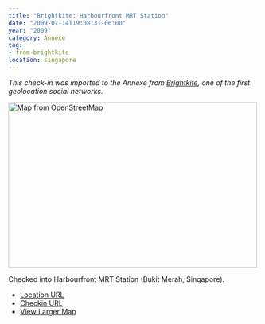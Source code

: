 ```yaml
---
title: "Brightkite: Harbourfront MRT Station"
date: "2009-07-14T19:08:31-06:00"
year: "2009"
category: Annexe
tag:
- from-brightkite
location: singapore
---
```

<p style="font-style:italic">This check-in was imported to the Annexe from <a href="https://rubenerd.com/tag/from-brightkite/" title="View all posts imported from Brightkite">Brightkite</a>, one of the first geolocation social networks.</p> 

<p><img src="https://rubenerd.com/files/museum/openstreetmap-harbourfrontmrt@2x.png" style="width:500px; height:333px;" alt="Map from OpenStreetMap" /></p>

Checked into Harbourfront MRT Station (Bukit Merah, Singapore).

* [Location URL](http://brightkite.com/places/733fc954d88b11dd9b2e003048c10834)
* [Checkin URL](http://brightkite.com/objects/2f0ee1e70dc11de850c003048c0801e)
* [View Larger Map](http://www.openstreetmap.org/#map=19/1.26590/103.82134)

